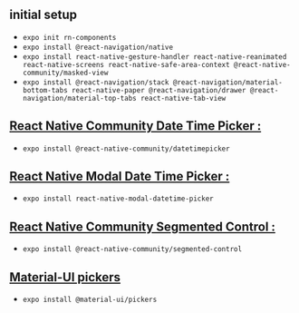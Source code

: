 ## initial setup

- `expo init rn-components`
- `expo install @react-navigation/native`
- `expo install react-native-gesture-handler react-native-reanimated react-native-screens react-native-safe-area-context @react-native-community/masked-view`
- `expo install @react-navigation/stack @react-navigation/material-bottom-tabs react-native-paper @react-navigation/drawer @react-navigation/material-top-tabs react-native-tab-view`

## [React Native Community Date Time Picker :](https://github.com/react-native-community/datetimepicker)

- `expo install @react-native-community/datetimepicker`

## [React Native Modal Date Time Picker :](https://github.com/mmazzarolo/react-native-modal-datetime-picker)

- `expo install react-native-modal-datetime-picker`

## [React Native Community Segmented Control :](https://github.com/react-native-community/segmented-control#readme)

- `expo install @react-native-community/segmented-control`

## [Material-UI pickers](https://material-ui-pickers.dev/getting-started/installation)

- `expo install @material-ui/pickers`
